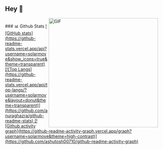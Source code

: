 ## Hey 👋
<img align="right" alt="GIF" src="https://user-images.githubusercontent.com/74038190/225813708-98b745f2-7d22-48cf-9150-083f1b00d6c9.gif" width="360px"/>

<br>
### 📊 Github Stats
<a href='https://github.com/rahul-jha98/github-stats-transparent'>
![GitHub stats](https://github-readme-stats.vercel.app/api?username=solarmove&show_icons=true&theme=transparent)
[![Top Langs](https://github-readme-stats.vercel.app/api/top-langs/?username=solarmove&layout=donut&theme=transparent)](https://github.com/anuraghazra/github-readme-stats)
[![Github activity graph](https://github-readme-activity-graph.vercel.app/graph?username=solarmove&theme=high-contrast)](https://github.com/ashutosh00710/github-readme-activity-graph)
</a>
<br>
